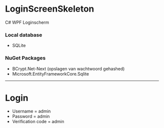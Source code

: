 # LoginScreenSkeleton
C# WPF Loginscherm

### Local database
* SQLite

### NuGet Packages
* BCrypt.Net-Next (opslagen van wachtwoord gehashed)
* Microsoft.EntityFrameworkCore.Sqlite

___
# Login
* Username = admin
* Password = admin
* Verification code = admin
